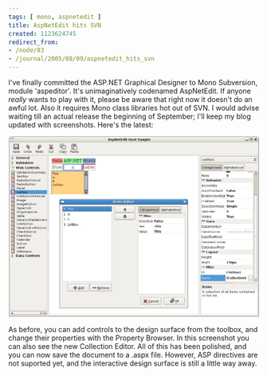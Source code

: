 ```yaml
---
tags: [ mono, aspnetedit ]
title: AspNetEdit hits SVN
created: 1123624745
redirect_from:
- /node/83
- /journal/2005/08/09/aspnetedit_hits_svn
---
```

I've finally committed the ASP.NET Graphical Designer to Mono Subversion, module
'aspeditor'. It's unimaginatively codenamed AspNetEdit. If anyone *really* wants
to play with it, please be aware that right now it doesn't do an awful lot. Also
it requires Mono class libraries hot out of SVN. I would advise waiting till an
actual release the beginning of September; I'll keep my blog updated with
screenshots.<!--break--> Here's the latest:

![Screenshot of AspNetEdit](/files/images/MonoScreenshots/AspNetEdit2.png)

As before, you can add controls to the design surface from the toolbox, and
change their properties with the Property Browser. In this screenshot you can
also see the new Collection Editor. All of this has been polished, and you can
now save the document to a .aspx file. However, ASP directives are not suported
yet, and the interactive design surface is still a little way away.
